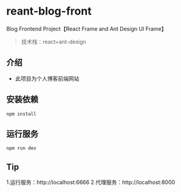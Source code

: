 # reant-blog-front

Blog Frontend Project【React Frame and Ant Design UI Frame】

> 技术栈：react+ant-design

## 介绍

- 此项目为个人博客前端网站

## 安装依赖

```shell
npm install
```

## 运行服务

```shell
npm run dev
```

## Tip
1.运行服务：http://localhost:6666
2.代理服务：http://localhost:8000
